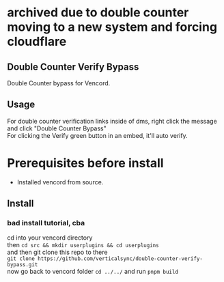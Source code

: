 # archived due to double counter moving to a new system and forcing cloudflare

## Double Counter Verify Bypass
Double Counter bypass for Vencord.

## Usage
For double counter verification links inside of dms, right click the message and click "Double Counter Bypass"  
For clicking the Verify green button in an embed, it'll auto verify.

# Prerequisites before install
* Installed vencord from source.

## Install
### bad install tutorial, cba
cd into your vencord directory  
then `cd src && mkdir userplugins && cd userplugins`  
and then git clone this repo to there  
`git clone https://github.com/verticalsync/double-counter-verify-bypass.git`  
now go back to vencord folder `cd ../../` and run `pnpm build`
